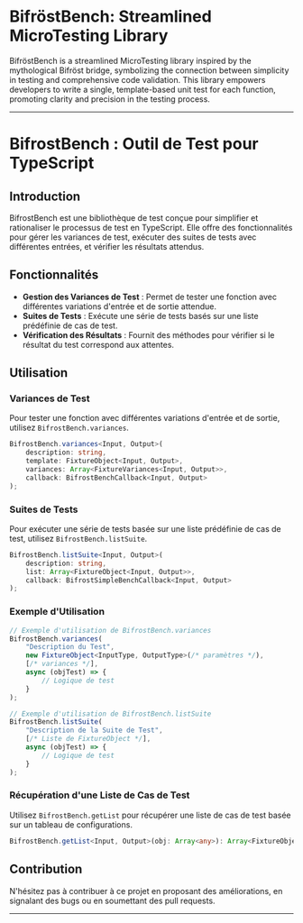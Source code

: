 
# BifröstBench: Streamlined MicroTesting Library

BifröstBench is a streamlined MicroTesting library inspired by the mythological Bifröst bridge, symbolizing the connection between simplicity in testing and comprehensive code validation. This library empowers developers to write a single, template-based unit test for each function, promoting clarity and precision in the testing process.


---

# BifrostBench : Outil de Test pour TypeScript

## Introduction

BifrostBench est une bibliothèque de test conçue pour simplifier et rationaliser le processus de test en TypeScript. Elle offre des fonctionnalités pour gérer les variances de test, exécuter des suites de tests avec différentes entrées, et vérifier les résultats attendus.

## Fonctionnalités

- **Gestion des Variances de Test** : Permet de tester une fonction avec différentes variations d'entrée et de sortie attendue.
- **Suites de Tests** : Exécute une série de tests basés sur une liste prédéfinie de cas de test.
- **Vérification des Résultats** : Fournit des méthodes pour vérifier si le résultat du test correspond aux attentes.

## Utilisation

### Variances de Test

Pour tester une fonction avec différentes variations d'entrée et de sortie, utilisez `BifrostBench.variances`.

```typescript
BifrostBench.variances<Input, Output>(
    description: string,
    template: FixtureObject<Input, Output>,
    variances: Array<FixtureVariances<Input, Output>>,
    callback: BifrostBenchCallback<Input, Output>
);
```

### Suites de Tests

Pour exécuter une série de tests basée sur une liste prédéfinie de cas de test, utilisez `BifrostBench.listSuite`.

```typescript
BifrostBench.listSuite<Input, Output>(
    description: string,
    list: Array<FixtureObject<Input, Output>>,
    callback: BifrostSimpleBenchCallback<Input, Output>
);
```

### Exemple d'Utilisation

```typescript
// Exemple d'utilisation de BifrostBench.variances
BifrostBench.variances(
    "Description du Test",
    new FixtureObject<InputType, OutputType>(/* paramètres */),
    [/* variances */],
    async (objTest) => {
        // Logique de test
    }
);

// Exemple d'utilisation de BifrostBench.listSuite
BifrostBench.listSuite(
    "Description de la Suite de Test",
    [/* Liste de FixtureObject */],
    async (objTest) => {
        // Logique de test
    }
);
```

### Récupération d'une Liste de Cas de Test

Utilisez `BifrostBench.getList` pour récupérer une liste de cas de test basée sur un tableau de configurations.

```typescript
BifrostBench.getList<Input, Output>(obj: Array<any>): Array<FixtureObject<Input, Output>>;
```

## Contribution

N'hésitez pas à contribuer à ce projet en proposant des améliorations, en signalant des bugs ou en soumettant des pull requests.

---

